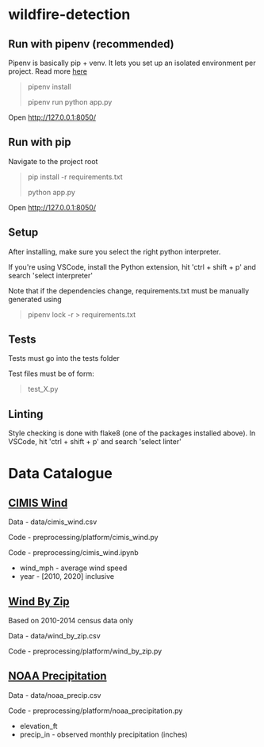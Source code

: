 # wildfire-detection


## Run with pipenv (recommended)
Pipenv is basically pip + venv. It lets you set up an isolated environment per project. Read more [here](https://pipenv.pypa.io/en/latest/install/)

> pipenv install
> 
> pipenv run python app.py

Open http://127.0.0.1:8050/ 


## Run with pip
Navigate to the project root
> pip install -r requirements.txt
> 
> python app.py

Open http://127.0.0.1:8050/ 

## Setup

After installing, make sure you select the right python interpreter.

If you're using VSCode, install the Python extension, hit 'ctrl + shift + p' and search 'select interpreter'

Note that if the dependencies change, requirements.txt must be manually generated using
> pipenv lock -r > requirements.txt

## Tests
Tests must go into the tests folder

Test files must be of form:
> test_X.py

## Linting
Style checking is done with flake8 (one of the packages installed above). 
In VSCode, hit 'ctrl + shift + p' and search 'select linter'


# Data Catalogue

## [CIMIS Wind](https://data.ca.gov/dataset/cimis-weather-station-data1/resource/32b3ba24-7ce8-461e-9812-95c739742c86)
Data - data/cimis_wind.csv

Code - preprocessing/platform/cimis_wind.py

Code - preprocessing/cimis_wind.ipynb

- wind_mph - average wind speed 
- year - [2010, 2020] inclusive


## [Wind By Zip](http://www.usa.com/rank/california-state--average-wind-speed--zip-code-rank.htm?yr=9000&dis=&wist=&plow=&phigh=)
Based on 2010-2014 census data only

Data - data/wind_by_zip.csv

Code - preprocessing/platform/wind_by_zip.py


## [NOAA Precipitation](https://www.cnrfc.noaa.gov/data/text/precip_google/PNM_Mar_2022.txt)
Data - data/noaa_precip.csv

Code - preprocessing/platform/noaa_precipitation.py

- elevation_ft
- precip_in - observed monthly precipitation (inches)